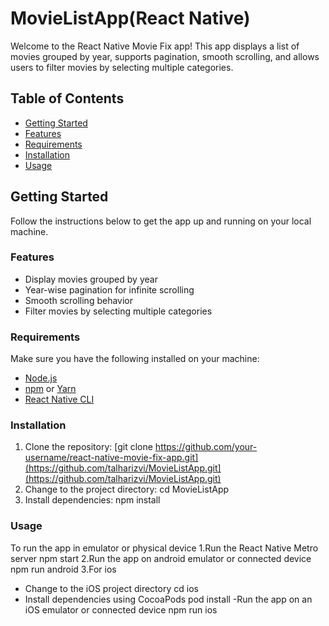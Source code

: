  
# MovieListApp(React Native)

Welcome to the React Native Movie Fix app! This app displays a list of movies grouped by year, supports pagination, smooth scrolling, and allows users to filter movies by selecting multiple categories.

## Table of Contents
- [Getting Started](#getting-started)
- [Features](#features)
- [Requirements](#requirements)
- [Installation](#installation)
- [Usage](#usage)

## Getting Started

Follow the instructions below to get the app up and running on your local machine.

### Features

- Display movies grouped by year
- Year-wise pagination for infinite scrolling
- Smooth scrolling behavior
- Filter movies by selecting multiple categories

### Requirements

Make sure you have the following installed on your machine:

- [Node.js](https://nodejs.org/)
- [npm](https://www.npmjs.com/) or [Yarn](https://yarnpkg.com/)
- [React Native CLI](https://reactnative.dev/docs/environment-setup)

### Installation

1. Clone the repository:
   [git clone https://github.com/your-username/react-native-movie-fix-app.git](https://github.com/talharizvi/MovieListApp.git](https://github.com/talharizvi/MovieListApp.git)
2. Change to the project directory:
   cd MovieListApp
3. Install dependencies:
    npm install

### Usage
To run the app in emulator or physical device
1.Run the React Native Metro server
  npm start
2.Run the app on android emulator or connected device
  npm run android
3.For ios
  - Change to the iOS project directory
    cd ios
  - Install dependencies using CocoaPods
    pod install
  -Run the app on an iOS emulator or connected device
    npm run ios
  
